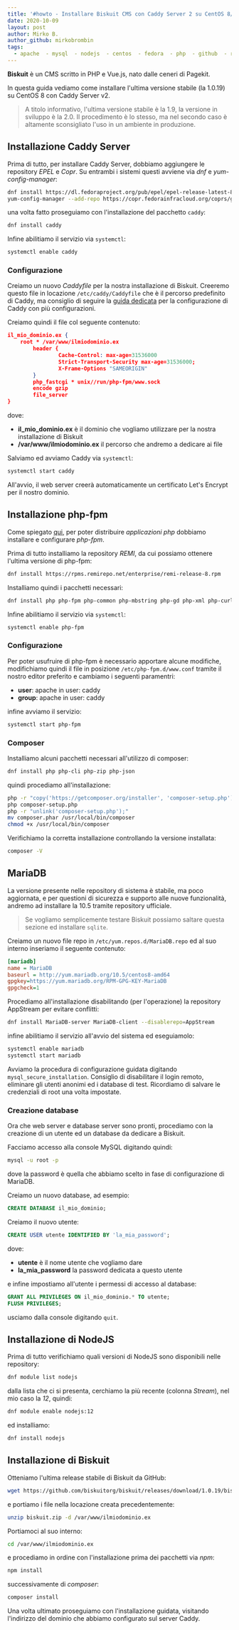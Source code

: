 ```yaml
---
title: '#howto - Installare Biskuit CMS con Caddy Server 2 su CentOS 8/RHEL 8'
date: 2020-10-09
layout: post
author: Mirko B.
author_github: mirkobrombin
tags:
  - apache  - mysql  - nodejs  - centos  - fedora  - php  - github  - rhel  - caddy  - bash
---
```

**Biskuit** è un CMS scritto in PHP e Vue.js, nato dalle ceneri di Pagekit.

In questa guida vediamo come installare l'ultima versione stabile (la 1.0.19) su CentOS 8 con Caddy Server v2.

> A titolo informativo, l'ultima versione stabile è la 1.9, la versione in sviluppo è la 2.0. Il procedimento è lo stesso, ma nel secondo caso è altamente sconsigliato l'uso in un ambiente in produzione.

## Installazione Caddy Server
Prima di tutto, per installare Caddy Server, dobbiamo aggiungere le repository *EPEL* e *Copr*. Su entrambi i sistemi questi avviene via *dnf* e *yum-config-manager*:

```bash
dnf install https://dl.fedoraproject.org/pub/epel/epel-release-latest-8.noarch.rpm
yum-config-manager --add-repo https://copr.fedorainfracloud.org/coprs/g/caddy/caddy/repo/epel-7/group_caddy-caddy-epel-7.repo
```

una volta fatto proseguiamo con l'installazione del pacchetto `caddy`:

```bash
dnf install caddy
```

Infine abilitiamo il servizio via `systemctl`:

```bash
systemctl enable caddy
```

### Configurazione
Creiamo un nuovo *Caddyfile* per la nostra installazione di Biskuit. Creeremo questo file in locazione `/etc/caddy/Caddyfile` che è il percorso predefinito di Caddy, ma consiglio di seguire la <a href="https://linuxhub.it/articles/howto-installazione-e-configurazione-di-caddy-server-su-centos-8-rhel-8#title8">guida dedicata</a> per la configurazione di Caddy con più configurazioni.

Creiamo quindi il file col seguente contenuto:

```json
il_mio_dominio.ex {
	root * /var/www/ilmiodominio.ex
        header {
                Cache-Control: max-age=31536000
                Strict-Transport-Security max-age=31536000;
                X-Frame-Options "SAMEORIGIN"
        }
	    php_fastcgi * unix//run/php-fpm/www.sock
        encode gzip
        file_server
}
```

dove:

- **il_mio_dominio.ex** è il dominio che vogliamo utilizzare per la nostra installazione di Biskuit
- **/var/www/ilmiodominio.ex** il percorso che andremo a dedicare ai file

Salviamo ed avviamo Caddy via `systemctl`:

```bash
systemctl start caddy
```

All'avvio, il web server creerà automaticamente un certificato Let's Encrypt per il nostro dominio.

## Installazione php-fpm
Come spiegato <a href="https://linuxhub.it/articles/howto-servire-applicazioni-php-con-caddy-server-su-centos-e-rhel-7-8">qui</a>, per poter distribuire *applicazioni php* dobbiamo installare e configurare *php-fpm*.

Prima di tutto installiamo la repository *REMI*, da cui possiamo ottenere l'ultima versione di php-fpm:

```bash
dnf install https://rpms.remirepo.net/enterprise/remi-release-8.rpm
```

Installiamo quindi i pacchetti necessari:

```bash
dnf install php php-fpm php-common php-mbstring php-gd php-xml php-curl php-mcrypt
```

Infine abilitiamo il servizio via `systemctl`:

```bash
systemctl enable php-fpm
```

### Configurazione
Per poter usufruire di php-fpm è necessario apportare alcune modifiche, modifichiamo quindi il file in posizione `/etc/php-fpm.d/www.conf` tramite il nostro editor preferito e cambiamo i seguenti paramentri:

- **user**: apache in user: caddy
- **group**: apache in user: caddy

infine avviamo il servizio:

```bash
systemctl start php-fpm
```

### Composer
Installiamo alcuni pacchetti necessari all'utilizzo di composer:

```bash
dnf install php php-cli php-zip php-json
```

quindi procediamo all'installazione:

```bash
php -r "copy('https://getcomposer.org/installer', 'composer-setup.php');"
php composer-setup.php
php -r "unlink('composer-setup.php');"
mv composer.phar /usr/local/bin/composer
chmod +x /usr/local/bin/composer
```

Verifichiamo la corretta installazione controllando la versione installata:

```bash
composer -V
```

## MariaDB
La versione presente nelle repository di sistema è stabile, ma poco aggiornata, e per questioni di sicurezza e supporto alle nuove funzionalità, andremo ad installare la 10.5 tramite repository ufficiale.

> Se vogliamo semplicemente testare Biskuit possiamo saltare questa sezione ed installare `sqlite`.

Creiamo un nuovo file repo in `/etc/yum.repos.d/MariaDB.repo` ed al suo interno inseriamo il seguente contenuto:

```ini
[mariadb]
name = MariaDB
baseurl = http://yum.mariadb.org/10.5/centos8-amd64
gpgkey=https://yum.mariadb.org/RPM-GPG-KEY-MariaDB
gpgcheck=1
```

Procediamo all'installazione disabilitando (per l'operazione) la repository AppStream per evitare conflitti:

```bash
dnf install MariaDB-server MariaDB-client --disablerepo=AppStream
```

infine abilitiamo il servizio all'avvio del sistema ed eseguiamolo:

```bash
systemctl enable mariadb
systemctl start mariadb
```

Avviamo la procedura di configurazione guidata digitando `mysql_secure_installation`. Consiglio di disabilitare il login remoto, eliminare gli utenti anonimi ed i database di test. Ricordiamo di salvare le credenziali di root una volta impostate.

### Creazione database
Ora che web server e database server sono pronti, procediamo con la creazione di un utente ed un database da dedicare a Biskuit.

Facciamo accesso alla console MySQL digitando quindi:

```bash
mysql -u root -p
```

dove la password è quella che abbiamo scelto in fase di configurazione di MariaDB.

Creiamo un nuovo database, ad esempio:

```sql
CREATE DATABASE il_mio_dominio;
```

Creiamo il nuovo utente:

```sql
CREATE USER utente IDENTIFIED BY 'la_mia_password';
```

dove:
- **utente** è il nome utente che vogliamo dare
- **la_mia_password** la password dedicata a questo utente

e infine impostiamo all'utente i permessi di accesso al database:

```sql
GRANT ALL PRIVILEGES ON il_mio_dominio.* TO utente;
FLUSH PRIVILEGES;
```

usciamo dalla console digitando `quit`.

## Installazione di NodeJS
Prima di tutto verifichiamo quali versioni di NodeJS sono disponibili nelle repository:

```bash
dnf module list nodejs
```

dalla lista che ci si presenta, cerchiamo la più recente (colonna *Stream*), nel mio caso la *12*, quindi:

```bash
dnf module enable nodejs:12
```

ed installiamo:

```bash
dnf install nodejs
```

## Installazione di Biskuit
Otteniamo l'ultima release stabile di Biskuit da GitHub:

```bash
wget https://github.com/biskuitorg/biskuit/releases/download/1.0.19/biskuit.zip
```

e portiamo i file nella locazione creata precedentemente:

```bash
unzip biskuit.zip -d /var/www/ilmiodominio.ex
```

Portiamoci al suo interno:

```bash
cd /var/www/ilmiodominio.ex
```

e procediamo in ordine con l'installazione prima dei pacchetti via *npm*:

```bash
npm install
```

successivamente di *composer*:

```bash
composer install
```

Una volta ultimato proseguiamo con l'installazione guidata, visitando l'indirizzo del dominio che abbiamo configurato sul server Caddy.

